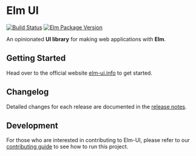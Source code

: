 # Elm UI
[![Build Status](https://travis-ci.org/gdotdesign/elm-ui.svg?branch=master)](https://travis-ci.org/gdotdesign/elm-ui)
[![Elm Package Version](https://img.shields.io/badge/elm%20package-1.0.0-brightgreen.svg)](http://elm-ui.info/reference/ui)

An opinionated **UI library** for making web applications with **Elm**.

## Getting Started
Head over to the official website [elm-ui.info](http://elm-ui.info/documentation/getting-started/setup) to get started.

## Changelog
Detailed changes for each release are documented in the [release notes](https://github.com/gdotdesign/elm-ui/releases).

## Development
For those who are interested in contributing to Elm-UI, please refer to our
[contributing guide](https://github.com/gdotdesign/elm-ui/blob/master/CONTRIBUTING.md)
to see how to run this project.

